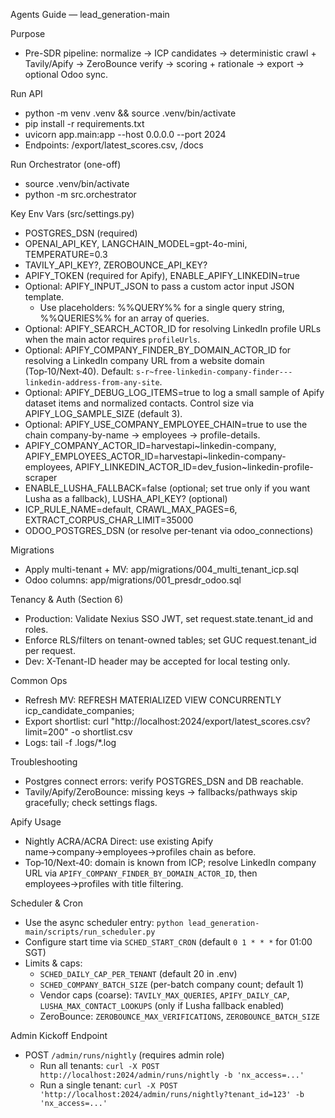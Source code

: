 Agents Guide — lead_generation-main

Purpose
- Pre-SDR pipeline: normalize → ICP candidates → deterministic crawl + Tavily/Apify → ZeroBounce verify → scoring + rationale → export → optional Odoo sync.

Run API
- python -m venv .venv && source .venv/bin/activate
- pip install -r requirements.txt
- uvicorn app.main:app --host 0.0.0.0 --port 2024
- Endpoints: /export/latest_scores.csv, /docs

Run Orchestrator (one-off)
- source .venv/bin/activate
- python -m src.orchestrator

Key Env Vars (src/settings.py)
- POSTGRES_DSN (required)
- OPENAI_API_KEY, LANGCHAIN_MODEL=gpt-4o-mini, TEMPERATURE=0.3
- TAVILY_API_KEY?, ZEROBOUNCE_API_KEY?
- APIFY_TOKEN (required for Apify), ENABLE_APIFY_LINKEDIN=true
- Optional: APIFY_INPUT_JSON to pass a custom actor input JSON template.
  - Use placeholders: %%QUERY%% for a single query string, %%QUERIES%% for an array of queries.
- Optional: APIFY_SEARCH_ACTOR_ID for resolving LinkedIn profile URLs when the main actor requires `profileUrls`.
- Optional: APIFY_COMPANY_FINDER_BY_DOMAIN_ACTOR_ID for resolving a LinkedIn company URL from a website domain (Top‑10/Next‑40). Default: `s-r~free-linkedin-company-finder---linkedin-address-from-any-site`.
- Optional: APIFY_DEBUG_LOG_ITEMS=true to log a small sample of Apify dataset items and normalized contacts. Control size via APIFY_LOG_SAMPLE_SIZE (default 3).
- Optional: APIFY_USE_COMPANY_EMPLOYEE_CHAIN=true to use the chain company-by-name → employees → profile-details.
- APIFY_COMPANY_ACTOR_ID=harvestapi~linkedin-company, APIFY_EMPLOYEES_ACTOR_ID=harvestapi~linkedin-company-employees, APIFY_LINKEDIN_ACTOR_ID=dev_fusion~linkedin-profile-scraper
- ENABLE_LUSHA_FALLBACK=false (optional; set true only if you want Lusha as a fallback), LUSHA_API_KEY? (optional)
- ICP_RULE_NAME=default, CRAWL_MAX_PAGES=6, EXTRACT_CORPUS_CHAR_LIMIT=35000
- ODOO_POSTGRES_DSN (or resolve per-tenant via odoo_connections)

Migrations
- Apply multi-tenant + MV: app/migrations/004_multi_tenant_icp.sql
- Odoo columns: app/migrations/001_presdr_odoo.sql

Tenancy & Auth (Section 6)
- Production: Validate Nexius SSO JWT, set request.state.tenant_id and roles.
- Enforce RLS/filters on tenant-owned tables; set GUC request.tenant_id per request.
- Dev: X-Tenant-ID header may be accepted for local testing only.

Common Ops
- Refresh MV: REFRESH MATERIALIZED VIEW CONCURRENTLY icp_candidate_companies;
- Export shortlist: curl "http://localhost:2024/export/latest_scores.csv?limit=200" -o shortlist.csv
- Logs: tail -f .logs/*.log

Troubleshooting
- Postgres connect errors: verify POSTGRES_DSN and DB reachable.
- Tavily/Apify/ZeroBounce: missing keys → fallbacks/pathways skip gracefully; check settings flags.

Apify Usage
- Nightly ACRA/ACRA Direct: use existing Apify name→company→employees→profiles chain as before.
- Top‑10/Next‑40: domain is known from ICP; resolve LinkedIn company URL via `APIFY_COMPANY_FINDER_BY_DOMAIN_ACTOR_ID`, then employees→profiles with title filtering.

Scheduler & Cron
- Use the async scheduler entry: `python lead_generation-main/scripts/run_scheduler.py`
- Configure start time via `SCHED_START_CRON` (default `0 1 * * *` for 01:00 SGT)
- Limits & caps:
  - `SCHED_DAILY_CAP_PER_TENANT` (default 20 in .env)
  - `SCHED_COMPANY_BATCH_SIZE` (per-batch company count; default 1)
  - Vendor caps (coarse): `TAVILY_MAX_QUERIES`, `APIFY_DAILY_CAP`, `LUSHA_MAX_CONTACT_LOOKUPS` (only if Lusha fallback enabled)
  - ZeroBounce: `ZEROBOUNCE_MAX_VERIFICATIONS`, `ZEROBOUNCE_BATCH_SIZE`

Admin Kickoff Endpoint
- POST `/admin/runs/nightly` (requires admin role)
  - Run all tenants: `curl -X POST http://localhost:2024/admin/runs/nightly -b 'nx_access=...'`
  - Run a single tenant: `curl -X POST 'http://localhost:2024/admin/runs/nightly?tenant_id=123' -b 'nx_access=...'`

